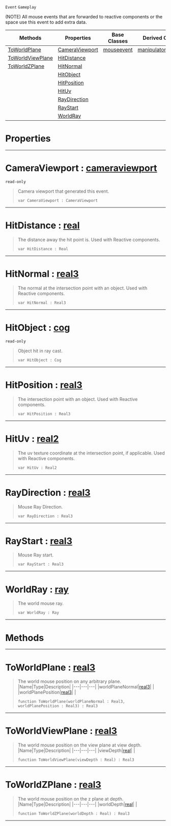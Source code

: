  `Event` `Gameplay`



(NOTE) All mouse events that are forwarded to reactive components or the space use this event to add extra data.

|Methods|Properties|Base Classes|Derived Classes|
|---|---|---|---|
|[ ToWorldPlane](https://github.com/zeroengineteam/ZeroDocs/blob/master/code_reference/class_reference/viewportmouseevent.markdown#toworldplane-zero-engine)|[ CameraViewport](https://github.com/zeroengineteam/ZeroDocs/blob/master/code_reference/class_reference/viewportmouseevent.markdown#cameraviewport-zero-engi)|[mouseevent](https://github.com/zeroengineteam/ZeroDocs/blob/master/code_reference/class_reference/mouseevent.markdown)|[manipulatortoolevent](https://github.com/zeroengineteam/ZeroDocs/blob/master/code_reference/class_reference/manipulatortoolevent.markdown)|
|[ ToWorldViewPlane](https://github.com/zeroengineteam/ZeroDocs/blob/master/code_reference/class_reference/viewportmouseevent.markdown#toworldviewplane-zero-en)|[ HitDistance](https://github.com/zeroengineteam/ZeroDocs/blob/master/code_reference/class_reference/viewportmouseevent.markdown#hitdistance-zero-engine)| | |
|[ ToWorldZPlane](https://github.com/zeroengineteam/ZeroDocs/blob/master/code_reference/class_reference/viewportmouseevent.markdown#toworldzplane-zero-engin)|[ HitNormal](https://github.com/zeroengineteam/ZeroDocs/blob/master/code_reference/class_reference/viewportmouseevent.markdown#hitnormal-zero-engine-do)| | |
| |[ HitObject](https://github.com/zeroengineteam/ZeroDocs/blob/master/code_reference/class_reference/viewportmouseevent.markdown#hitobject-zero-engine-do)| | |
| |[ HitPosition](https://github.com/zeroengineteam/ZeroDocs/blob/master/code_reference/class_reference/viewportmouseevent.markdown#hitposition-zero-engine)| | |
| |[ HitUv](https://github.com/zeroengineteam/ZeroDocs/blob/master/code_reference/class_reference/viewportmouseevent.markdown#hituv-zero-engine-docume)| | |
| |[ RayDirection](https://github.com/zeroengineteam/ZeroDocs/blob/master/code_reference/class_reference/viewportmouseevent.markdown#raydirection-zero-engine)| | |
| |[ RayStart](https://github.com/zeroengineteam/ZeroDocs/blob/master/code_reference/class_reference/viewportmouseevent.markdown#raystart-zero-engine-doc)| | |
| |[ WorldRay](https://github.com/zeroengineteam/ZeroDocs/blob/master/code_reference/class_reference/viewportmouseevent.markdown#worldray-zero-engine-doc)| | |


 #  Properties


---  
 #  CameraViewport : [cameraviewport](https://github.com/zeroengineteam/ZeroDocs/blob/master/code_reference/class_reference/cameraviewport.markdown)

 `read-only`

> Camera viewport that generated this event.
> ``` lang=cpp, name=Zilch
> var CameraViewport : CameraViewport


---  
 #  HitDistance : [real](https://github.com/zeroengineteam/ZeroDocs/blob/master/code_reference/zilch_base_types/real.markdown)

> The distance away the hit point is. Used with Reactive components.
> ``` lang=cpp, name=Zilch
> var HitDistance : Real


---  
 #  HitNormal : [real3](https://github.com/zeroengineteam/ZeroDocs/blob/master/code_reference/zilch_base_types/real3.markdown)

> The normal at the intersection point with an object. Used with Reactive components.
> ``` lang=cpp, name=Zilch
> var HitNormal : Real3


---  
 #  HitObject : [cog](https://github.com/zeroengineteam/ZeroDocs/blob/master/code_reference/class_reference/cog.markdown)

 `read-only`

> Object hit in ray cast.
> ``` lang=cpp, name=Zilch
> var HitObject : Cog


---  
 #  HitPosition : [real3](https://github.com/zeroengineteam/ZeroDocs/blob/master/code_reference/zilch_base_types/real3.markdown)

> The intersection point with an object. Used with Reactive components.
> ``` lang=cpp, name=Zilch
> var HitPosition : Real3


---  
 #  HitUv : [real2](https://github.com/zeroengineteam/ZeroDocs/blob/master/code_reference/zilch_base_types/real2.markdown)

> The uv texture coordinate at the intersection point, if applicable. Used with Reactive components.
> ``` lang=cpp, name=Zilch
> var HitUv : Real2


---  
 #  RayDirection : [real3](https://github.com/zeroengineteam/ZeroDocs/blob/master/code_reference/zilch_base_types/real3.markdown)

> Mouse Ray Direction.
> ``` lang=cpp, name=Zilch
> var RayDirection : Real3


---  
 #  RayStart : [real3](https://github.com/zeroengineteam/ZeroDocs/blob/master/code_reference/zilch_base_types/real3.markdown)

> Mouse Ray start.
> ``` lang=cpp, name=Zilch
> var RayStart : Real3


---  
 #  WorldRay : [ray](https://github.com/zeroengineteam/ZeroDocs/blob/master/code_reference/class_reference/ray.markdown)

> The world mouse ray.
> ``` lang=cpp, name=Zilch
> var WorldRay : Ray


---  
 #  Methods


---  
 #  ToWorldPlane : [real3](https://github.com/zeroengineteam/ZeroDocs/blob/master/code_reference/zilch_base_types/real3.markdown)

> The world mouse position on any arbitrary plane.
> |Name|Type|Description|
> |---|---|---|
> |worldPlaneNormal|[real3](https://github.com/zeroengineteam/ZeroDocs/blob/master/code_reference/zilch_base_types/real3.markdown)| |
> |worldPlanePosition|[real3](https://github.com/zeroengineteam/ZeroDocs/blob/master/code_reference/zilch_base_types/real3.markdown)| |
> ``` lang=cpp, name=Zilch
> function ToWorldPlane(worldPlaneNormal : Real3, worldPlanePosition : Real3) : Real3
> ``` 


---  
 #  ToWorldViewPlane : [real3](https://github.com/zeroengineteam/ZeroDocs/blob/master/code_reference/zilch_base_types/real3.markdown)

> The world mouse position on the view plane at view depth.
> |Name|Type|Description|
> |---|---|---|
> |viewDepth|[real](https://github.com/zeroengineteam/ZeroDocs/blob/master/code_reference/zilch_base_types/real.markdown)| |
> ``` lang=cpp, name=Zilch
> function ToWorldViewPlane(viewDepth : Real) : Real3
> ``` 


---  
 #  ToWorldZPlane : [real3](https://github.com/zeroengineteam/ZeroDocs/blob/master/code_reference/zilch_base_types/real3.markdown)

> The world mouse position on the z plane at depth.
> |Name|Type|Description|
> |---|---|---|
> |worldDepth|[real](https://github.com/zeroengineteam/ZeroDocs/blob/master/code_reference/zilch_base_types/real.markdown)| |
> ``` lang=cpp, name=Zilch
> function ToWorldZPlane(worldDepth : Real) : Real3
> ``` 


---  
 

 